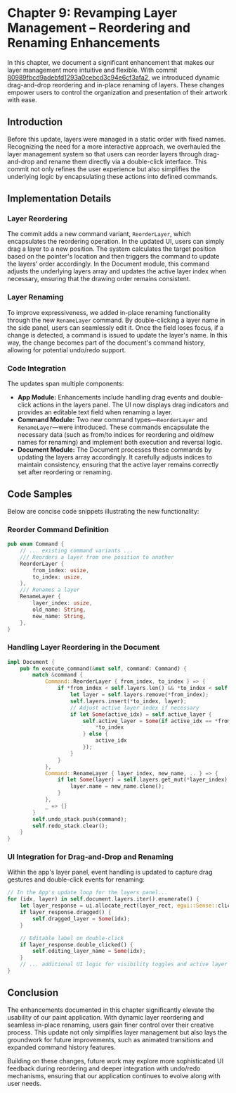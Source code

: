 # Chapter 9: Revamping Layer Management – Reordering and Renaming Enhancements

In this chapter, we document a significant enhancement that makes our layer management more intuitive and flexible. With commit [80989fbcd9adebfd1293a0cebcd3c94e6cf3afa2](#), we introduced dynamic drag-and-drop reordering and in-place renaming of layers. These changes empower users to control the organization and presentation of their artwork with ease.

## Introduction

Before this update, layers were managed in a static order with fixed names. Recognizing the need for a more interactive approach, we overhauled the layer management system so that users can reorder layers through drag-and-drop and rename them directly via a double-click interface. This commit not only refines the user experience but also simplifies the underlying logic by encapsulating these actions into defined commands.

## Implementation Details

### Layer Reordering

The commit adds a new command variant, `ReorderLayer`, which encapsulates the reordering operation. In the updated UI, users can simply drag a layer to a new position. The system calculates the target position based on the pointer's location and then triggers the command to update the layers' order accordingly. In the Document module, this command adjusts the underlying layers array and updates the active layer index when necessary, ensuring that the drawing order remains consistent.

### Layer Renaming

To improve expressiveness, we added in-place renaming functionality through the new `RenameLayer` command. By double-clicking a layer name in the side panel, users can seamlessly edit it. Once the field loses focus, if a change is detected, a command is issued to update the layer's name. In this way, the change becomes part of the document's command history, allowing for potential undo/redo support.

### Code Integration

The updates span multiple components:

- **App Module:** Enhancements include handling drag events and double-click actions in the layers panel. The UI now displays drag indicators and provides an editable text field when renaming a layer.
- **Command Module:** Two new command types—`ReorderLayer` and `RenameLayer`—were introduced. These commands encapsulate the necessary data (such as from/to indices for reordering and old/new names for renaming) and implement both execution and reversal logic.
- **Document Module:** The Document processes these commands by updating the layers array accordingly. It carefully adjusts indices to maintain consistency, ensuring that the active layer remains correctly set after reordering or renaming.

## Code Samples

Below are concise code snippets illustrating the new functionality:

### Reorder Command Definition

```rust
pub enum Command {
    // ... existing command variants ...
    /// Reorders a layer from one position to another
    ReorderLayer {
        from_index: usize,
        to_index: usize,
    },
    /// Renames a layer
    RenameLayer {
        layer_index: usize,
        old_name: String,
        new_name: String,
    },
}
```

### Handling Layer Reordering in the Document

```rust
impl Document {
    pub fn execute_command(&mut self, command: Command) {
        match &command {
            Command::ReorderLayer { from_index, to_index } => {
                if *from_index < self.layers.len() && *to_index < self.layers.len() {
                    let layer = self.layers.remove(*from_index);
                    self.layers.insert(*to_index, layer);
                    // Adjust active layer index if necessary
                    if let Some(active_idx) = self.active_layer {
                        self.active_layer = Some(if active_idx == *from_index {
                            *to_index
                        } else {
                            active_idx
                        });
                    }
                }
            },
            Command::RenameLayer { layer_index, new_name, .. } => {
                if let Some(layer) = self.layers.get_mut(*layer_index) {
                    layer.name = new_name.clone();
                }
            },
            _ => {}
        }
        self.undo_stack.push(command);
        self.redo_stack.clear();
    }
}
```

### UI Integration for Drag-and-Drop and Renaming

Within the app's layer panel, event handling is updated to capture drag gestures and double-click events for renaming:

```rust
// In the App's update loop for the layers panel...
for (idx, layer) in self.document.layers.iter().enumerate() {
    let layer_response = ui.allocate_rect(layer_rect, egui::Sense::click_and_drag());
    if layer_response.dragged() {
        self.dragged_layer = Some(idx);
    }

    // Editable label on double-click
    if layer_response.double_clicked() {
        self.editing_layer_name = Some(idx);
    }
    // ... additional UI logic for visibility toggles and active layer selection
}
```

## Conclusion

The enhancements documented in this chapter significantly elevate the usability of our paint application. With dynamic layer reordering and seamless in-place renaming, users gain finer control over their creative process. This update not only simplifies layer management but also lays the groundwork for future improvements, such as animated transitions and expanded command history features.

Building on these changes, future work may explore more sophisticated UI feedback during reordering and deeper integration with undo/redo mechanisms, ensuring that our application continues to evolve along with user needs.

